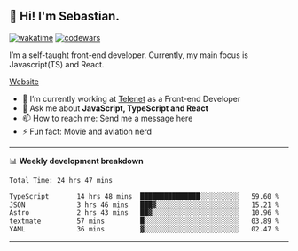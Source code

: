 ## 👋 Hi! I'm Sebastian.

[![wakatime](https://wakatime.com/badge/user/df0036c6-328a-4a39-be9b-e49417ed22a1.svg)](https://wakatime.com/@df0036c6-328a-4a39-be9b-e49417ed22a1)
[![codewars](https://www.codewars.com/users/sebavuye/badges/small)](https://www.codewars.com/users/sebavuye)

I’m a self-taught front-end developer. Currently, my main focus is Javascript(TS) and React.

[Website](https://sebastianvuye.be)

- 🔭 I’m currently working at [Telenet](https://telenet.be/) as a Front-end Developer
- 💬 Ask me about **JavaScript, TypeScript and React**
- 📫 How to reach me: Send me a message here
- ⚡ Fun fact: Movie and aviation nerd

-------

📊 **Weekly development breakdown**

<!--START_SECTION:waka-->

```txt
Total Time: 24 hrs 47 mins

TypeScript       14 hrs 48 mins  ███████████████░░░░░░░░░░   59.60 %
JSON             3 hrs 46 mins   ███▓░░░░░░░░░░░░░░░░░░░░░   15.21 %
Astro            2 hrs 43 mins   ██▓░░░░░░░░░░░░░░░░░░░░░░   10.96 %
textmate         57 mins         █░░░░░░░░░░░░░░░░░░░░░░░░   03.89 %
YAML             36 mins         ▓░░░░░░░░░░░░░░░░░░░░░░░░   02.47 %
```

<!--END_SECTION:waka-->
-------
